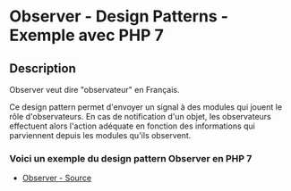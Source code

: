 # Observer - Design Patterns - Exemple avec PHP 7




## Description

Observer veut dire "observateur" en Français.

Ce design pattern permet d'envoyer un signal à des modules qui jouent le rôle d'observateurs.
En cas de notification d'un objet, les observateurs effectuent alors l'action adéquate en fonction des informations qui parviennent depuis les modules qu'ils observent.






### Voici un exemple du design pattern Observer en PHP 7

* [Observer - Source](https://github.com/stephweb/design-patterns-php/blob/master/src/observer/index.php)
